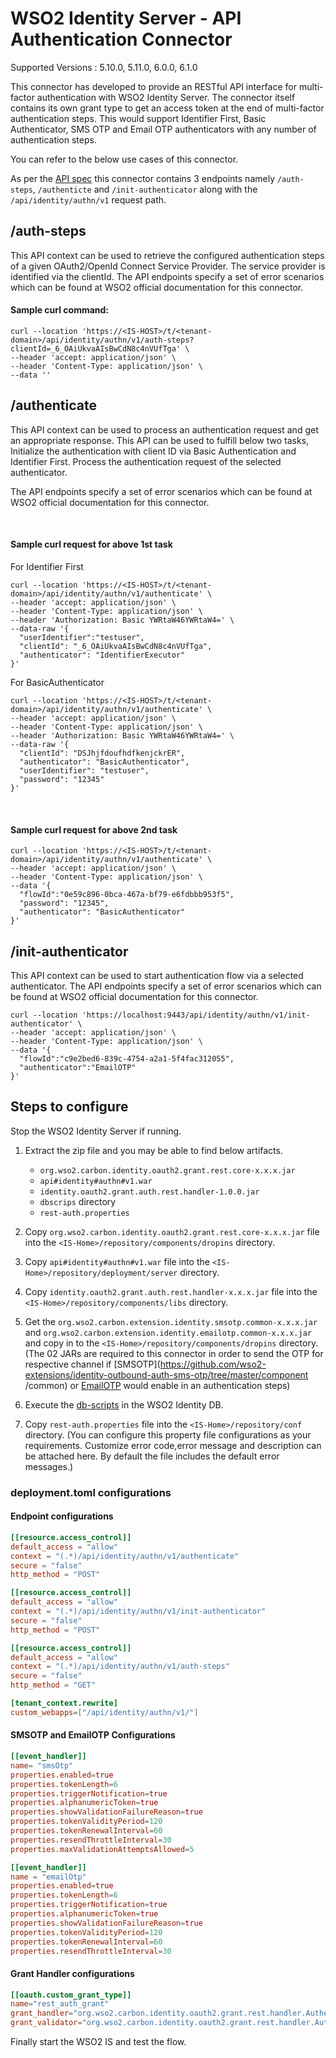 # WSO2 Identity Server - API Authentication Connector

Supported Versions : 5.10.0, 5.11.0, 6.0.0, 6.1.0

This connector has developed to provide an RESTful API interface for 
multi-factor authentication with WSO2 Identity Server. The connector itself 
contains its own grant type to get an access token at the end of multi-factor 
authentication steps. This would support Identifier First, Basic 
Authenticator, SMS OTP and Email OTP authenticators with any number 
of authentication steps.

You can refer to the below use cases of this connector.

As per the [API spec](https://github.com/DInuwan97/identity-oauth2-grant-mfa/blob/dev-extenssion-features/components/org.wso2.carbon.identity.oauth2.grant.rest.endpoint/src/main/resources/AuthenticationRestAPI.yaml)  this connector contains 3 endpoints namely 
`/auth-steps`, `/authenticte` and `/init-authenticator` along with the `/api/identity/authn/v1` request path.

## /auth-steps

This API context can be used to retrieve the configured authentication steps 
of a given OAuth2/OpenId Connect Service Provider. The service provider is 
identified via the clientId. The API endpoints specify a set of error scenarios which can be 
found at WSO2 official documentation for this connector.

#### Sample curl command:

```agsl
curl --location 'https://<IS-HOST>/t/<tenant-domain>/api/identity/authn/v1/auth-steps?
clientId=_6_OAiUkvaAIsBwCdN8c4nVUfTga' \
--header 'accept: application/json' \
--header 'Content-Type: application/json' \
--data ''
```
## /authenticate

This API context can be used to process an authentication request and get an 
appropriate response. This API can be used to fulfill below two tasks,
Initialize the authentication with client ID via Basic Authentication and 
Identifier First. Process the authentication request of the selected authenticator.

The API endpoints specify a set of error scenarios which can be found at 
WSO2 official documentation for this connector.

<br/>

#### Sample curl request for above 1st task

For Identifier First
```agsl
curl --location 'https://<IS-HOST>/t/<tenant-domain>/api/identity/authn/v1/authenticate' \
--header 'accept: application/json' \
--header 'Content-Type: application/json' \
--header 'Authorization: Basic YWRtaW46YWRtaW4=' \
--data-raw '{
  "userIdentifier":"testuser",
  "clientId": "_6_OAiUkvaAIsBwCdN8c4nVUfTga",
  "authenticator": "IdentifierExecutor"
}'
```

For BasicAuthenticator

```agsl
curl --location 'https://<IS-HOST>/t/<tenant-domain>/api/identity/authn/v1/authenticate' \
--header 'accept: application/json' \
--header 'Content-Type: application/json' \
--header 'Authorization: Basic YWRtaW46YWRtaW4=' \
--data-raw '{
  "clientId": "DSJhjfdoufhdfkenjckrER",
  "authenticator": "BasicAuthenticator",
  "userIdentifier": "testuser",
  "password": "12345"
}'
```
<br/>

#### Sample curl request for above 2nd task
```agsl
curl --location 'https://<IS-HOST>/t/<tenant-domain>/api/identity/authn/v1/authenticate' \
--header 'accept: application/json' \
--header 'Content-Type: application/json' \
--data '{
  "flowId":"0e59c896-0bca-467a-bf79-e6fdbbb953f5",
  "password": "12345",
  "authenticator": "BasicAuthenticator"
}'
```

## /init-authenticator

This API context can be used to start authentication flow via a 
selected authenticator. The API endpoints specify a set of error 
scenarios which can be found at WSO2 official documentation for this connector.

```agsl
curl --location 'https://localhost:9443/api/identity/authn/v1/init-authenticator' \
--header 'accept: application/json' \
--header 'Content-Type: application/json' \
--data '{
  "flowId":"c9e2bed6-839c-4754-a2a1-5f4fac312055",
  "authenticator":"EmailOTP"
}'
```

## Steps to configure

Stop the WSO2 Identity Server if running.

1) Extract the zip file and you may be able to find below artifacts.
   * `org.wso2.carbon.identity.oauth2.grant.rest.core-x.x.x.jar`
   * `api#identity#authn#v1.war`
   * `identity.oauth2.grant.auth.rest.handler-1.0.0.jar`
   * `dbscrips` directory
   * `rest-auth.properties`

2) Copy `org.wso2.carbon.identity.oauth2.grant.rest.core-x.x.x.jar` file into the 
`<IS-Home>/repository/components/dropins` directory.

3) Copy `api#identity#authn#v1.war`
file into the `<IS-Home>/repository/deployment/server` directory.

4) Copy `identity.oauth2.grant.auth.rest.handler-x.x.x.jar` file into the
`<IS-Home>/repository/components/libs` directory.

5) Get the `org.wso2.carbon.extension.identity.smsotp.common-x.x.x.jar` and 
`org.wso2.carbon.extension.identity.emailotp.common-x.x.x.jar` and copy in to 
the `<IS-Home>/repository/components/dropins` directory. 
(The 02 JARs are required to this connector in order to send the OTP for 
respective channel if [SMSOTP](https://github.com/wso2-extensions/identity-outbound-auth-sms-otp/tree/master/component
   /common) 
or [EmailOTP](https://github.com/wso2-extensions/identity-outbound-auth-email-otp/tree/master/component/common) 
would enable in an authentication steps)

6) Execute the [db-scripts](https://github.com/DInuwan97/identity-oauth2-grant-mfa/tree/dev-extenssion-features/components/org.wso2.carbon.identity.oauth2.grant.rest.framework/src/main/resources/dbscripts) 
in the WSO2 Identity DB.

7) Copy `rest-auth.properties` file into the 
`<IS-Home>/repository/conf` directory. 
(You can configure this property file configurations as your requirements. 
Customize error code,error message and description can be attached here. 
By default the file includes the default error messages.)


### deployment.toml configurations

#### Endpoint configurations

```toml
[[resource.access_control]]
default_access = "allow"
context = "(.*)/api/identity/authn/v1/authenticate"
secure = "false"
http_method = "POST"

[[resource.access_control]]
default_access = "allow"
context = "(.*)/api/identity/authn/v1/init-authenticator"
secure = "false"
http_method = "POST"

[[resource.access_control]]
default_access = "allow"
context = "(.*)/api/identity/authn/v1/auth-steps"
secure = "false"
http_method = "GET"

[tenant_context.rewrite]
custom_webapps=["/api/identity/authn/v1/"]
```

#### SMSOTP and EmailOTP Configurations
```toml
[[event_handler]]
name= "smsOtp"
properties.enabled=true
properties.tokenLength=6
properties.triggerNotification=true
properties.alphanumericToken=true
properties.showValidationFailureReason=true
properties.tokenValidityPeriod=120
properties.tokenRenewalInterval=60
properties.resendThrottleInterval=30
properties.maxValidationAttemptsAllowed=5

[[event_handler]]
name = "emailOtp"
properties.enabled=true
properties.tokenLength=6
properties.triggerNotification=true
properties.alphanumericToken=true
properties.showValidationFailureReason=true
properties.tokenValidityPeriod=120
properties.tokenRenewalInterval=60
properties.resendThrottleInterval=30
```

#### Grant Handler configurations
```toml
[[oauth.custom_grant_type]]
name="rest_auth_grant"
grant_handler="org.wso2.carbon.identity.oauth2.grant.rest.handler.AuthenticationGrantHandler"
grant_validator="org.wso2.carbon.identity.oauth2.grant.rest.handler.AuthenticationGrantValidator"
```

Finally start the WSO2 IS and test the flow.